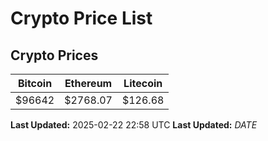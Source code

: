 # Crypto Price List

## Crypto Prices
| Bitcoin | Ethereum | Litecoin |
| ------- | -------- | -------- |
| $96642 | $2768.07 | $126.68 |
**Last Updated:** 2025-02-22 22:58 UTC
**Last Updated:** $DATE$
